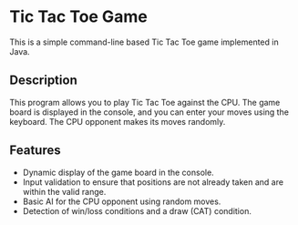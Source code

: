 # Tic Tac Toe Game

This is a simple command-line based Tic Tac Toe game implemented in Java.

## Description

This program allows you to play Tic Tac Toe against the CPU. The game board is displayed in the console, and you can enter your moves using the keyboard. The CPU opponent makes its moves randomly.

## Features

- Dynamic display of the game board in the console.
- Input validation to ensure that positions are not already taken and are within the valid range.
- Basic AI for the CPU opponent using random moves.
- Detection of win/loss conditions and a draw (CAT) condition.
